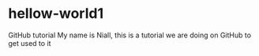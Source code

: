 # hellow-world1
GitHub tutorial
My name is Niall, this is a tutorial we are doing on GitHub to get used to it
